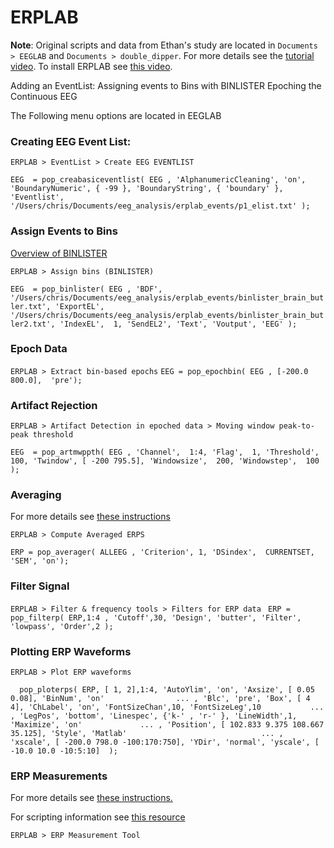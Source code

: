 # ERPLAB

**Note**: Original scripts and data from Ethan's study are located in `Documents > EEGLAB` and `Documents > double_dipper`. For more details see the [tutorial video](https://youtu.be/zTdjgtmdKE8). To install ERPLAB see [this video](https://youtu.be/nHZ16IR9moU). 

Adding an EventList: Assigning events to Bins with BINLISTER
Epoching the Continuous EEG

The Following menu options are located in EEGLAB

### Creating EEG Event List: 

`ERPLAB > EventList > Create EEG EVENTLIST`

`EEG  = pop_creabasiceventlist( EEG , 'AlphanumericCleaning', 'on', 'BoundaryNumeric', { -99 }, 'BoundaryString', { 'boundary' }, 'Eventlist', '/Users/chris/Documents/eeg_analysis/erplab_events/p1_elist.txt' );`

### Assign Events to Bins
[Overview of BINLISTER](https://github.com/lucklab/erplab/wiki/Assigning-Events-to-Bins-with-BINLISTER)

`ERPLAB > Assign bins (BINLISTER)`

`EEG  = pop_binlister( EEG , 'BDF', '/Users/chris/Documents/eeg_analysis/erplab_events/binlister_brain_butler.txt', 'ExportEL', '/Users/chris/Documents/eeg_analysis/erplab_events/binlister_brain_butler2.txt', 'IndexEL',  1, 'SendEL2', 'Text', 'Voutput', 'EEG' );`

### Epoch Data
`ERPLAB > Extract bin-based epochs`
`EEG = pop_epochbin( EEG , [-200.0  800.0],  'pre');`

### Artifact Rejection
`ERPLAB > Artifact Detection in epoched data > Moving window peak-to-peak threshold`

`EEG  = pop_artmwppth( EEG , 'Channel',  1:4, 'Flag',  1, 'Threshold',  100, 'Twindow', [ -200 795.5], 'Windowsize',  200, 'Windowstep',  100 );`

### Averaging
For more details see [these instructions](https://github.com/lucklab/erplab/wiki/Creating-Averaged-ERPs)

`ERPLAB > Compute Averaged ERPS`

`ERP = pop_averager( ALLEEG , 'Criterion', 1, 'DSindex',  CURRENTSET, 'SEM', 'on');`

### Filter Signal
`ERPLAB > Filter & frequency tools > Filters for ERP data`
` ERP = pop_filterp( ERP,1:4 , 'Cutoff',30, 'Design', 'butter', 'Filter', 'lowpass', 'Order',2 );`

### Plotting ERP Waveforms
`ERPLAB > Plot ERP waveforms`

`  pop_ploterps( ERP, [ 1, 2],1:4, 'AutoYlim', 'on', 'Axsize', [ 0.05 0.08], 'BinNum', 'on'                ...
        , 'Blc', 'pre', 'Box', [ 4 4], 'ChLabel', 'on', 'FontSizeChan',10, 'FontSizeLeg',10           ...
        , 'LegPos', 'bottom', 'Linespec', {'k-' , 'r-' }, 'LineWidth',1, 'Maximize', 'on'             ...
        , 'Position', [ 102.833 9.375 108.667 35.125], 'Style', 'Matlab'                              ...
        , 'xscale', [ -200.0 798.0 -100:170:750], 'YDir', 'normal', 'yscale', [ -10.0 10.0 -10:5:10]  );`

### ERP Measurements
For more details see [these instructions.](https://github.com/lucklab/erplab/wiki/ERP-Measurement-Tool)

For scripting information see [this resource](https://github.com/lucklab/erplab/wiki/Measuring-amplitudes-and-latencies-with-the-ERP-Measurement-Tool)

`ERPLAB > ERP Measurement Tool`






